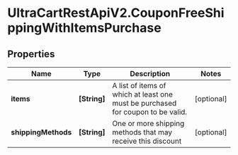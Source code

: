 # UltraCartRestApiV2.CouponFreeShippingWithItemsPurchase

## Properties
Name | Type | Description | Notes
------------ | ------------- | ------------- | -------------
**items** | **[String]** | A list of items of which at least one must be purchased for coupon to be valid. | [optional] 
**shippingMethods** | **[String]** | One or more shipping methods that may receive this discount | [optional] 


